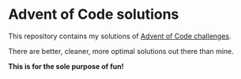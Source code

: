 # Advent of Code solutions
This repository contains my solutions of [Advent of Code challenges](https://adventofcode.com).

There are better, cleaner, more optimal solutions out there than mine.

**This is for the sole purpose of fun!**
